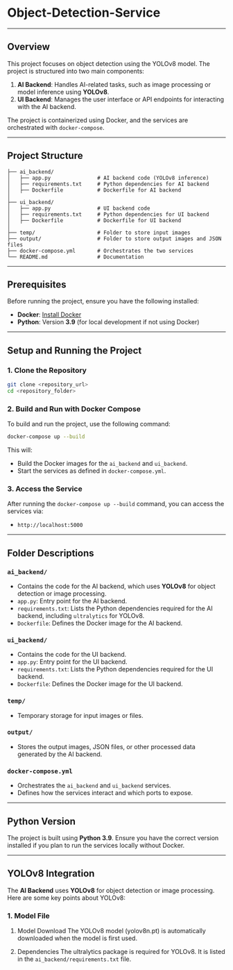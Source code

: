 # Object-Detection-Service




---

## Overview

This project focuses on object detection using the YOLOv8 model. The project is structured into two main components:

1. **AI Backend**: Handles AI-related tasks, such as image processing or model inference using **YOLOv8**.
2. **UI Backend**: Manages the user interface or API endpoints for interacting with the AI backend.

The project is containerized using Docker, and the services are orchestrated with `docker-compose`.

---

## Project Structure

```
├── ai_backend/
│   ├── app.py               # AI backend code (YOLOv8 inference)
│   ├── requirements.txt     # Python dependencies for AI backend
│   ├── Dockerfile           # Dockerfile for AI backend
│
├── ui_backend/
│   ├── app.py               # UI backend code
│   ├── requirements.txt     # Python dependencies for UI backend
│   ├── Dockerfile           # Dockerfile for UI backend
│
├── temp/                    # Folder to store input images
├── output/                  # Folder to store output images and JSON files
├── docker-compose.yml       # Orchestrates the two services
└── README.md                # Documentation
```

---

## Prerequisites

Before running the project, ensure you have the following installed:

- **Docker**: [Install Docker](https://docs.docker.com/get-docker/)
- **Python**: Version **3.9** (for local development if not using Docker)

---

## Setup and Running the Project

### 1. Clone the Repository

```bash
git clone <repository_url>
cd <repository_folder>
```

### 2. Build and Run with Docker Compose

To build and run the project, use the following command:

```bash
docker-compose up --build
```

This will:
- Build the Docker images for the `ai_backend` and `ui_backend`.
- Start the services as defined in `docker-compose.yml`.

### 3. Access the Service



After running the `docker-compose up --build` command, you can access the services via:
- `http://localhost:5000`
  

---

## Folder Descriptions

### `ai_backend/`
- Contains the code for the AI backend, which uses **YOLOv8** for object detection or image processing.
- `app.py`: Entry point for the AI backend.
- `requirements.txt`: Lists the Python dependencies required for the AI backend, including `ultralytics` for YOLOv8.
- `Dockerfile`: Defines the Docker image for the AI backend.

### `ui_backend/`
- Contains the code for the UI backend.
- `app.py`: Entry point for the UI backend.
- `requirements.txt`: Lists the Python dependencies required for the UI backend.
- `Dockerfile`: Defines the Docker image for the UI backend.

### `temp/`
- Temporary storage for input images or files.

### `output/`
- Stores the output images, JSON files, or other processed data generated by the AI backend.

### `docker-compose.yml`
- Orchestrates the `ai_backend` and `ui_backend` services.
- Defines how the services interact and which ports to expose.

---

## Python Version

The project is built using **Python 3.9**. Ensure you have the correct version installed if you plan to run the services locally without Docker.

---

## YOLOv8 Integration

The **AI Backend** uses **YOLOv8** for object detection or image processing. Here are some key points about YOLOv8:

### 1. Model File
1. Model Download
The YOLOv8 model (yolov8n.pt) is automatically downloaded when the model is first used.

2. Dependencies
The ultralytics package is required for YOLOv8. It is listed in the `ai_backend/requirements.txt` file.

